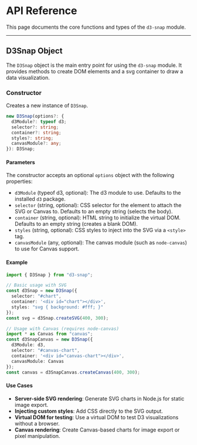 # API Reference

This page documents the core functions and types of the `d3-snap` module.

---

## D3Snap Object

The `D3Snap` object is the main entry point for using the `d3-snap` module. It provides methods to create DOM elements and a svg container to draw a data visualization.

### Constructor

Creates a new instance of `D3Snap`.

```ts
new D3Snap(options?: {
  d3Module?: typeof d3;
  selector?: string;
  container?: string;
  styles?: string;
  canvasModule?: any;
}): D3Snap;
```

#### Parameters

The constructor accepts an optional `options` object with the following properties:

- `d3Module` (typeof d3, optional): The d3 module to use. Defaults to the installed `d3` package.
- `selector` (string, optional): CSS selector for the element to attach the SVG or Canvas to. Defaults to an empty string (selects the body).
- `container` (string, optional): HTML string to initialize the virtual DOM. Defaults to an empty string (creates a blank DOM).
- `styles` (string, optional): CSS styles to inject into the SVG via a `<style>` tag.
- `canvasModule` (any, optional): The canvas module (such as `node-canvas`) to use for Canvas support.

#### Example

```ts
import { D3Snap } from "d3-snap";

// Basic usage with SVG
const d3Snap = new D3Snap({
  selector: "#chart",
  container: '<div id="chart"></div>',
  styles: "svg { background: #fff; }"
});
const svg = d3Snap.createSVG(400, 300);

// Usage with Canvas (requires node-canvas)
import * as Canvas from "canvas";
const d3SnapCanvas = new D3Snap({
  d3Module: d3,
  selector: "#canvas-chart",
  container: '<div id="canvas-chart"></div>',
  canvasModule: Canvas
});
const canvas = d3SnapCanvas.createCanvas(400, 300);
```

#### Use Cases

- **Server-side SVG rendering**: Generate SVG charts in Node.js for static image export.
- **Injecting custom styles**: Add CSS directly to the SVG output.
- **Virtual DOM for testing**: Use a virtual DOM to test D3 visualizations without a browser.
- **Canvas rendering**: Create Canvas-based charts for image export or pixel manipulation.

